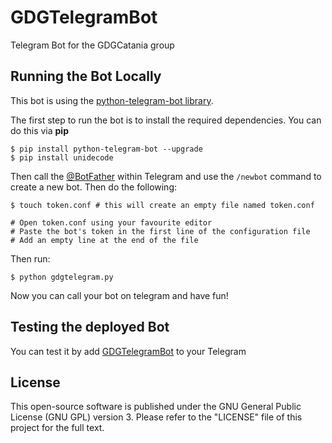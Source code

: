 # GDGTelegramBot
Telegram Bot for the GDGCatania group


## Running the Bot Locally

This bot is using the [python-telegram-bot library](https://github.com/python-telegram-bot/python-telegram-bot).

The first step to run the bot is to install the required dependencies. You can do this via **pip**

```
$ pip install python-telegram-bot --upgrade
$ pip install unidecode
```

Then call the [@BotFather](https://telegram.me/BotFather) within Telegram and use the `/newbot` command to create a new bot. Then do the following:

```
$ touch token.conf # this will create an empty file named token.conf

# Open token.conf using your favourite editor
# Paste the bot's token in the first line of the configuration file
# Add an empty line at the end of the file
```

Then run:

```
$ python gdgtelegram.py
```

Now you can call your bot on telegram and have fun! 


## Testing the deployed Bot

You can test it by add [GDGTelegramBot](http://telegram.me/GDGTelegramBot) to your Telegram


## License

This open-source software is published under the GNU General Public License (GNU GPL) version 3. Please refer to the "LICENSE" file of this project for the full text.
